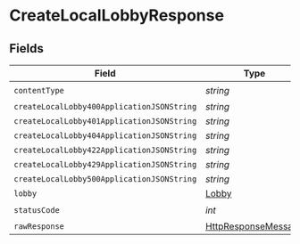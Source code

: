 # CreateLocalLobbyResponse


## Fields

| Field                                                                                                                | Type                                                                                                                 | Required                                                                                                             | Description                                                                                                          |
| -------------------------------------------------------------------------------------------------------------------- | -------------------------------------------------------------------------------------------------------------------- | -------------------------------------------------------------------------------------------------------------------- | -------------------------------------------------------------------------------------------------------------------- |
| `contentType`                                                                                                        | *string*                                                                                                             | :heavy_check_mark:                                                                                                   | N/A                                                                                                                  |
| `createLocalLobby400ApplicationJSONString`                                                                           | *string*                                                                                                             | :heavy_minus_sign:                                                                                                   | N/A                                                                                                                  |
| `createLocalLobby401ApplicationJSONString`                                                                           | *string*                                                                                                             | :heavy_minus_sign:                                                                                                   | N/A                                                                                                                  |
| `createLocalLobby404ApplicationJSONString`                                                                           | *string*                                                                                                             | :heavy_minus_sign:                                                                                                   | N/A                                                                                                                  |
| `createLocalLobby422ApplicationJSONString`                                                                           | *string*                                                                                                             | :heavy_minus_sign:                                                                                                   | N/A                                                                                                                  |
| `createLocalLobby429ApplicationJSONString`                                                                           | *string*                                                                                                             | :heavy_minus_sign:                                                                                                   | N/A                                                                                                                  |
| `createLocalLobby500ApplicationJSONString`                                                                           | *string*                                                                                                             | :heavy_minus_sign:                                                                                                   | N/A                                                                                                                  |
| `lobby`                                                                                                              | [Lobby](../../Models/Shared/Lobby.md)                                                                                | :heavy_minus_sign:                                                                                                   | N/A                                                                                                                  |
| `statusCode`                                                                                                         | *int*                                                                                                                | :heavy_check_mark:                                                                                                   | N/A                                                                                                                  |
| `rawResponse`                                                                                                        | [HttpResponseMessage](https://learn.microsoft.com/en-us/dotnet/api/system.net.http.httpresponsemessage?view=net-5.0) | :heavy_minus_sign:                                                                                                   | N/A                                                                                                                  |